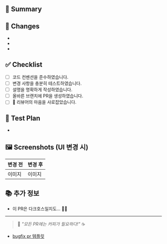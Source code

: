 ## 📝 Summary

<!-- 간단한 변경 요약을 작성해주세요 -->

## 🔧 Changes

<!-- 주요 변경 내용을 항목별로 작성해주세요 -->

-
-
-

## ✅ Checklist

- [ ] 코드 컨벤션을 준수하였습니다.
- [ ] 변경 사항을 충분히 테스트하였습니다.
- [ ] 설명을 명확하게 작성하였습니다.
- [ ] 올바른 브랜치에 PR을 생성하였습니다.
- [ ] 🤞 리뷰어의 마음을 사로잡았습니다.

## 🚀 Test Plan

<!-- 테스트 방법과 결과를 작성해주세요 -->

-

## 🖼️ Screenshots (UI 변경 시)

<!-- UI 변경이 있다면 스크린샷을 첨부해주세요 -->

| 변경 전 | 변경 후 |
| ------- | ------- |
| 이미지  | 이미지  |

## 📚 추가 정보

<!-- 리뷰어가 참고하면 좋을 추가 정보를 적어주세요 -->

- 이 PR은 다크호스일지도... 🎩✨

---

> 🚨 _"모든 PR에는 커피가 필요하다!"_ ☕

- [bugfix pr 템플릿](?expand=1&template=bugfix_template.md)
